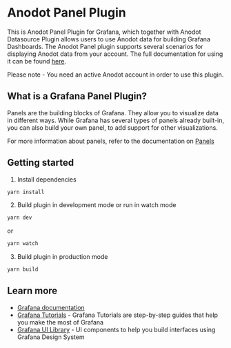 # Anodot Panel Plugin

This is Anodot Panel Plugin for Grafana, which together with Anodot Datasource Plugin allows users to use Anodot data for building Grafana Dashboards. The Anodot Panel plugin supports several scenarios for displaying Anodot data from your account. The full documentation for using it can be found [here](https://support.anodot.com/hc/en-us/articles/360020696700).

Please note - You need an active Anodot account in order to use this plugin. 


## What is a Grafana Panel Plugin?
Panels are the building blocks of Grafana. They allow you to visualize data in different ways. While Grafana has several types of panels already built-in, you can also build your own panel, to add support for other visualizations.

For more information about panels, refer to the documentation on [Panels](https://grafana.com/docs/grafana/latest/features/panels/panels/)

## Getting started
1. Install dependencies
```BASH
yarn install
```
2. Build plugin in development mode or run in watch mode
```BASH
yarn dev
```
or
```BASH
yarn watch
```
3. Build plugin in production mode
```BASH
yarn build
```

## Learn more
- [Grafana documentation](https://grafana.com/docs/)
- [Grafana Tutorials](https://grafana.com/tutorials/) - Grafana Tutorials are step-by-step guides that help you make the most of Grafana
- [Grafana UI Library](https://developers.grafana.com/ui) - UI components to help you build interfaces using Grafana Design System

